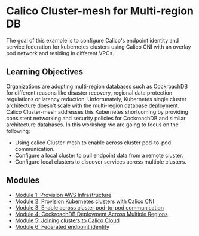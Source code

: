 #  Calico Cluster-mesh for Multi-region DB

The goal of this example is to configure Calico's endpoint identity and service federation for kubernetes clusters using Calico CNI with an overlay pod network and residing in different VPCs.

## Learning Objectives

Organizations are adopting multi-region databases such as CockroachDB for different reasons like disaster recovery, regional data protection regulations or latency reduction. Unfortunately, Kubernetes single cluster architecture doesn't scale with the multi-region database deployment. Calico Cluster-mesh addresses this Kubernetes shortcoming by providing consistent networking and security policies for CockroachDB and similar architecture databases.
In this workshop we are going to focus on the following:
- Using calico Cluster-mesh to enable across cluster pod-to-pod communication.
- Configure a local cluster to pull endpoint data from a remote cluster.
- Configure local clusters to discover services across multiple clusters.

## Modules

- [Module 1: Provision AWS Infrastructure ](modules/provision-AWS-infra.md)
- [Module 2: Provision Kubernetes clusters with Calico CNI](modules/provision-kubernetes-clusters.md)
- [Module 3: Enable across cluster pod-to-pod communication](modules/Enable-pod-to-pod-communication.md)
- [Module 4: CockroachDB Deployment Across Multiple Regions](modules/cockroachdb-deployment.md)
- [Module 5: Joining clusters to Calico Cloud](modules/Joining-clusters-to-Calico-Cloud.md)
- [Module 6: Federated endpoint identity](modules/federated-endpoint-identity.md)

